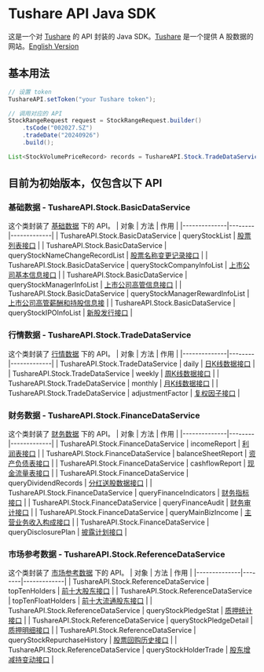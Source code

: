 # Tushare API Java SDK
这是一个对 [Tushare](https://tushare.pro/) 的 API 封装的 Java SDK。[Tushare](https://tushare.pro/) 是一个提供 A 股数据的网站。[English Version](./README_EN.md)

## 基本用法
```java
// 设置 token
TushareAPI.setToken("your Tushare token");

// 调用对应的 API
StockRangeRequest request = StockRangeRequest.builder()
    .tsCode("002027.SZ")
    .tradeDate("20240926")
    .build();

List<StockVolumePriceRecord> records = TushareAPI.Stock.TradeDataService.daily(request);
```

## 目前为初始版本，仅包含以下 API
### 基础数据 - TushareAPI.Stock.BasicDataService
这个类封装了 [基础数据](https://tushare.pro/document/2?doc_id=24) 下的 API。
| 对象 | 方法 | 作用 |
|--------------|--------|-------------|
| TushareAPI.Stock.BasicDataService | queryStockList | [股票列表接口](https://tushare.pro/document/2?doc_id=25) |
| TushareAPI.Stock.BasicDataService | queryStockNameChangeRecordList | [股票名称变更记录接口](https://tushare.pro/document/2?doc_id=100) |
| TushareAPI.Stock.BasicDataService | queryStockCompanyInfoList | [上市公司基本信息接口](https://tushare.pro/document/2?doc_id=112) |
| TushareAPI.Stock.BasicDataService | queryStockManagerInfoList | [上市公司高管信息接口](https://tushare.pro/document/2?doc_id=193) |
| TushareAPI.Stock.BasicDataService | queryStockManagerRewardInfoList | [上市公司高管薪酬和持股信息接](https://tushare.pro/document/2?doc_id=194) |
| TushareAPI.Stock.BasicDataService | queryStockIPOInfoList | [新股发行接口](https://tushare.pro/document/2?doc_id=123) |

### 行情数据 - TushareAPI.Stock.TradeDataService
这个类封装了 [行情数据](https://tushare.pro/document/2?doc_id=15) 下的 API。
| 对象 | 方法 | 作用 |
|--------------|--------|-------------|
| TushareAPI.Stock.TradeDataService | daily | [日K线数据接口](https://tushare.pro/document/2?doc_id=27) |
| TushareAPI.Stock.TradeDataService | weekly | [周K线数据接口](https://tushare.pro/document/2?doc_id=144) |
| TushareAPI.Stock.TradeDataService | monthly | [月K线数据接口](https://tushare.pro/document/2?doc_id=145) |
| TushareAPI.Stock.TradeDataService | adjustmentFactor | [复权因子接口](https://tushare.pro/document/2?doc_id=28) |

### 财务数据 - TushareAPI.Stock.FinanceDataService
这个类封装了 [财务数据](https://tushare.pro/document/2?doc_id=16) 下的 API。
| 对象 | 方法 | 作用 |
|--------------|--------|-------------|
| TushareAPI.Stock.FinanceDataService | incomeReport | [利润表接口](https://tushare.pro/document/2?doc_id=33) |
| TushareAPI.Stock.FinanceDataService | balanceSheetReport | [资产负债表接口](https://tushare.pro/document/2?doc_id=36) |
| TushareAPI.Stock.FinanceDataService | cashflowReport | [现金流量表接口](https://tushare.pro/document/2?doc_id=44) |
| TushareAPI.Stock.FinanceDataService | queryDividendRecords | [分红送股数据接口](https://tushare.pro/document/2?doc_id=103) |
| TushareAPI.Stock.FinanceDataService | queryFinanceIndicators | [财务指标接口](https://tushare.pro/document/2?doc_id=79) |
| TushareAPI.Stock.FinanceDataService | queryFinanceAudit | [财务审计接口](https://tushare.pro/document/2?doc_id=80) |
| TushareAPI.Stock.FinanceDataService | queryMainBizIncome | [主营业务收入构成接口](https://tushare.pro/document/2?doc_id=81) |
| TushareAPI.Stock.FinanceDataService | queryDisclosurePlan | [披露计划接口](https://tushare.pro/document/2?doc_id=162) |

### 市场参考数据 - TushareAPI.Stock.ReferenceDataService
这个类封装了 [市场参考数据](https://tushare.pro/document/2?doc_id=17) 下的 API。
| 对象 | 方法 | 作用 |
|--------------|--------|-------------|
| TushareAPI.Stock.ReferenceDataService | topTenHolders | [前十大股东接口](https://tushare.pro/document/2?doc_id=61) |
| TushareAPI.Stock.ReferenceDataService | topTenFloatHolders | [前十大流通股东接口](https://tushare.pro/document/2?doc_id=62) |
| TushareAPI.Stock.ReferenceDataService | queryStockPledgeStat | [质押统计接口](https://tushare.pro/document/2?doc_id=110) |
| TushareAPI.Stock.ReferenceDataService | queryStockPledgeDetail | [质押明细接口](https://tushare.pro/document/2?doc_id=111) |
| TushareAPI.Stock.ReferenceDataService | queryStockRepurchaseHistory | [股票回购历史接口](https://tushare.pro/document/2?doc_id=124) |
| TushareAPI.Stock.ReferenceDataService | queryStockHolderTrade | [股东增减持变动接口](https://tushare.pro/document/2?doc_id=175) |